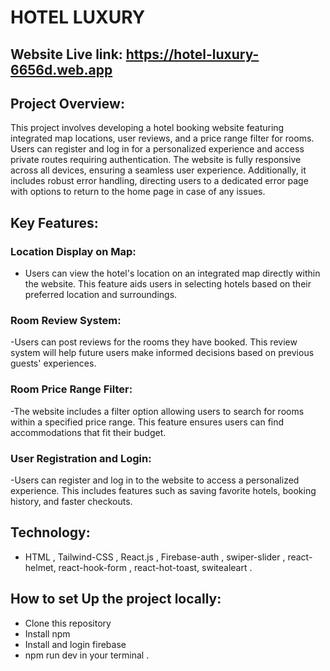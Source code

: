 # HOTEL LUXURY

##  Website Live link: <https://hotel-luxury-6656d.web.app>

## Project Overview:
This project involves developing a hotel booking website featuring integrated map locations, user reviews, and a price range filter for rooms. Users can register and log in for a personalized experience and access private routes requiring authentication. The website is fully responsive across all devices, ensuring a seamless user experience. Additionally, it includes robust error handling, directing users to a dedicated error page with options to return to the home page in case of any issues.

## Key Features:

### Location Display on Map:
- Users can view the hotel's location on an integrated map directly within the website. This feature aids users in selecting hotels based on their preferred location and surroundings.
### Room Review System:
-Users can post reviews for the rooms they have booked. This review system will help future users make informed decisions based on previous guests' experiences.
### Room Price Range Filter:
-The website includes a filter option allowing users to search for rooms within a specified price range. This feature ensures users can find accommodations that fit their budget.
### User Registration and Login:
-Users can register and log in to the website to access a personalized experience. This includes features such as saving favorite hotels, booking history, and faster checkouts.


## Technology:
- HTML , Tailwind-CSS , React.js , Firebase-auth , swiper-slider , react-helmet, react-hook-form , react-hot-toast, switealeart .

## How to set Up the project locally:
- Clone this repository
- Install npm
- Install and login firebase
- npm run dev in your terminal .
